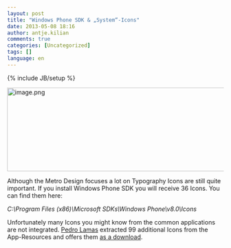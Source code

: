 ```yaml
---
layout: post
title: "Windows Phone SDK & „System“-Icons"
date: 2013-05-08 18:16
author: antje.kilian
comments: true
categories: [Uncategorized]
tags: []
language: en
---
```

{% include JB/setup %}
&nbsp;

<img title="image.png" src="http://code-inside.de/blog/wp-content/uploads/image1832-570x194.png" alt="image.png" width="570" height="194" />

Although the Metro Design focuses a lot on Typography Icons are still quite important. If you install Windows Phone SDK you will receive 36 Icons. You can find them here:

<em>C:\Program Files (x86)\Microsoft SDKs\Windows Phone\v8.0\Icons</em>

Unfortunately many Icons you might know from the common applications are not integrated. <a href="http://www.pedrolamas.com/">Pedro Lamas</a> extracted 99 additional Icons from the App-Resources and offers them <a href="http://www.pedrolamas.com/windows-phone/windows-phone-8-application-bar-icons/">as a download</a>.

